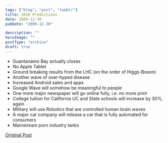 ```yaml
---
tags: ["blog", "post", "tumblr"]
title: 2010 Predictions
date: 2009-12-30
pubDate: "2009-12-30"

description: ""
heroImage: ""
postType: "archive"
draft: true
---
```




- Guantanamo Bay actually closes
- No Apple Tablet
- Ground breaking results from the LHC (on the order of Higgs-Boson)
- Another wave of over-hyped disease
- Increased Android sales and apps
- Google Wave will somehow be meaningful to people
- One more major newspaper will go online fully, i.e. no more print
- College tuition for California UC and State schools will increase by 30%, again
- Military will use Robotics that are controlled human brain waves
- A major car company will release a car that is fully automated for consumers
- Mainstream porn industry tanks

[Original Post](https://jermspeaks.com/post/307785805/2010-predictions)
